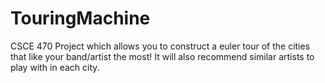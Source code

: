 TouringMachine
==============

CSCE 470 Project which allows you to construct a euler tour of the cities that
like your band/artist the most! It will also recommend similar artists to play
with in each city.
